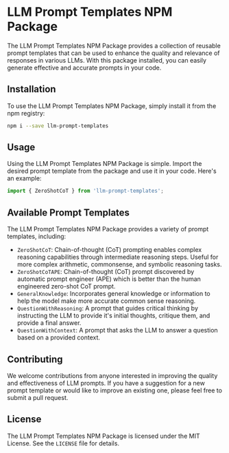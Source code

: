 # LLM Prompt Templates NPM Package

The LLM Prompt Templates NPM Package provides a collection of reusable prompt templates that can be used to enhance the quality and relevance of responses in various LLMs. With this package installed, you can easily generate effective and accurate prompts in your code.

## Installation

To use the LLM Prompt Templates NPM Package, simply install it from the npm registry:

```bash
npm i --save llm-prompt-templates
```

## Usage

Using the LLM Prompt Templates NPM Package is simple. Import the desired prompt template from the package and use it in your code. Here's an example:

```typescript
import { ZeroShotCoT } from 'llm-prompt-templates';
```

## Available Prompt Templates

The LLM Prompt Templates NPM Package provides a variety of prompt templates, including:

- `ZeroShotCoT`: Chain-of-thought (CoT) prompting enables complex reasoning capabilities through intermediate reasoning steps. Useful for more complex arithmetic, commonsense, and symbolic reasoning tasks.
- `ZeroShotCoTAPE`: Chain-of-thought (CoT) prompt discovered by automatic prompt engineer (APE) which is better than the human engineered zero-shot CoT prompt.
- `GeneralKnowledge`: Incorporates general knowledge or information to help the model make more accurate common sense reasoning.
- `QuestionWithReasoning`: A prompt that guides critical thinking by instructing the LLM to provide it's initial thoughts, critique them, and provide a final answer.
- `QuestionWithContext`: A prompt that asks the LLM to answer a question based on a provided context.

## Contributing

We welcome contributions from anyone interested in improving the quality and effectiveness of LLM prompts. If you have a suggestion for a new prompt template or would like to improve an existing one, please feel free to submit a pull request.

## License

The LLM Prompt Templates NPM Package is licensed under the MIT License. See the `LICENSE` file for details.
